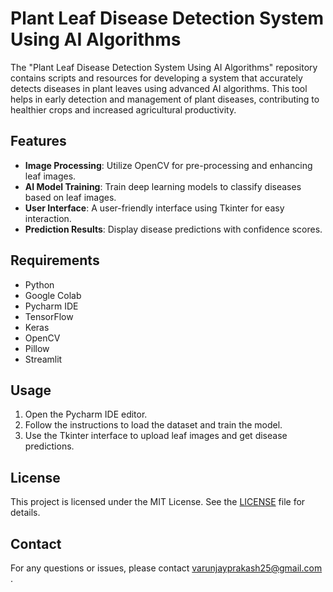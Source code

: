 # Plant Leaf Disease Detection System Using AI Algorithms

The "Plant Leaf Disease Detection System Using AI Algorithms" repository contains scripts and resources for developing a system that accurately detects diseases in plant leaves using advanced AI algorithms. This tool helps in early detection and management of plant diseases, contributing to healthier crops and increased agricultural productivity.

## Features

- **Image Processing**: Utilize OpenCV for pre-processing and enhancing leaf images.
- **AI Model Training**: Train deep learning models to classify diseases based on leaf images.
- **User Interface**: A user-friendly interface using Tkinter for easy interaction.
- **Prediction Results**: Display disease predictions with confidence scores.

## Requirements

- Python
- Google Colab
- Pycharm IDE
- TensorFlow
- Keras
- OpenCV
- Pillow
- Streamlit

 
## Usage
1. Open the Pycharm IDE editor.
2. Follow the instructions to load the dataset and train the model.
3. Use the Tkinter interface to upload leaf images and get disease predictions.

## License

This project is licensed under the MIT License. See the [LICENSE](LICENSE) file for details.

## Contact

For any questions or issues, please contact varunjayprakash25@gmail.com .
